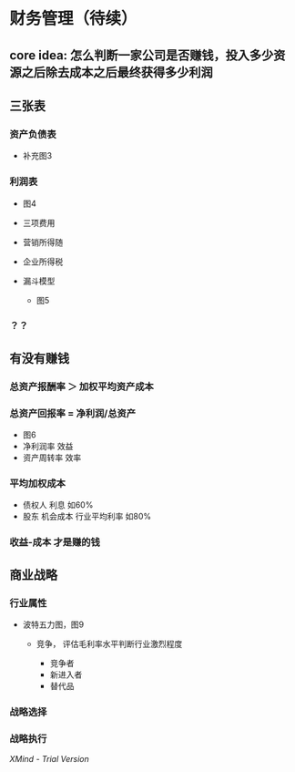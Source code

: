 # 财务管理（待续）

## core idea: 怎么判断一家公司是否赚钱，投入多少资源之后除去成本之后最终获得多少利润

## 三张表

### 资产负债表

- 补充图3

### 利润表

- 图4
- 三项费用
- 营销所得随
- 企业所得税
- 漏斗模型

	- 图5

### ？？

## 有没有赚钱

### 总资产报酬率 ＞ 加权平均资产成本

### 总资产回报率 = 净利润/总资产

- 图6
- 净利润率  效益
- 资产周转率  效率

### 平均加权成本

- 债权人 利息  如60%
- 股东     机会成本  行业平均利率 如80%

### 收益-成本 才是赚的钱

## 商业战略

### 行业属性

- 波特五力图，图9

	- 竞争， 评估毛利率水平判断行业激烈程度

		- 竞争者
		- 新进入者
		- 替代品

### 战略选择

### 战略执行

*XMind - Trial Version*